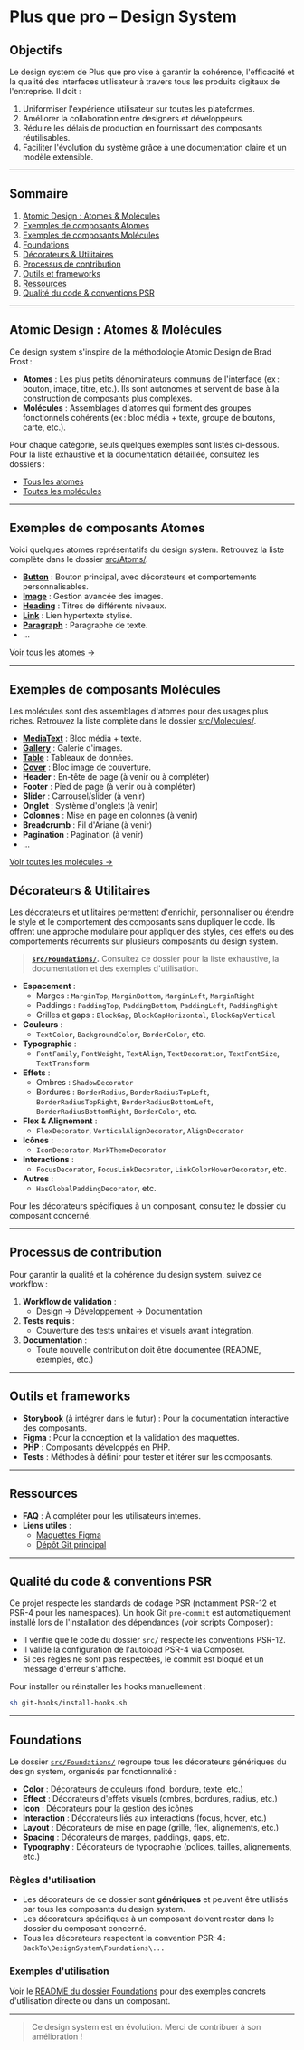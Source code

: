 # Plus que pro – Design System

## Objectifs

Le design system de Plus que pro vise à garantir la cohérence, l'efficacité et la qualité des interfaces utilisateur à travers tous les produits digitaux de l'entreprise. Il doit :

1. Uniformiser l'expérience utilisateur sur toutes les plateformes.
2. Améliorer la collaboration entre designers et développeurs.
3. Réduire les délais de production en fournissant des composants réutilisables.
4. Faciliter l'évolution du système grâce à une documentation claire et un modèle extensible.

---

## Sommaire

1. [Atomic Design : Atomes & Molécules](#atomic-design--atomes--molécules)
2. [Exemples de composants Atomes](#exemples-de-composants-atomes)
3. [Exemples de composants Molécules](#exemples-de-composants-molécules)
4. [Foundations](#foundations)
5. [Décorateurs & Utilitaires](#décorateurs--utilitaires)
6. [Processus de contribution](#processus-de-contribution)
7. [Outils et frameworks](#outils-et-frameworks)
8. [Ressources](#ressources)
9. [Qualité du code & conventions PSR](#qualité-du-code--conventions-psr)

---

## Atomic Design : Atomes & Molécules

Ce design system s'inspire de la méthodologie Atomic Design de Brad Frost :

- **Atomes** : Les plus petits dénominateurs communs de l'interface (ex : bouton, image, titre, etc.). Ils sont autonomes et servent de base à la construction de composants plus complexes.
- **Molécules** : Assemblages d'atomes qui forment des groupes fonctionnels cohérents (ex : bloc média + texte, groupe de boutons, carte, etc.).

Pour chaque catégorie, seuls quelques exemples sont listés ci-dessous. Pour la liste exhaustive et la documentation détaillée, consultez les dossiers :
- [Tous les atomes](src/Atoms/)
- [Toutes les molécules](src/Molecules/)

---

## Exemples de composants Atomes

Voici quelques atomes représentatifs du design system. Retrouvez la liste complète dans le dossier [src/Atoms/](src/Atoms/).

- [**Button**](src/Atoms/Button/) : Bouton principal, avec décorateurs et comportements personnalisables.
- [**Image**](src/Atoms/Image/) : Gestion avancée des images.
- [**Heading**](src/Atoms/Heading/) : Titres de différents niveaux.
- [**Link**](src/Atoms/Link/) : Lien hypertexte stylisé.
- [**Paragraph**](src/Atoms/Paragraph/) : Paragraphe de texte.
- ...

[Voir tous les atomes →](src/Atoms/)

---

## Exemples de composants Molécules

Les molécules sont des assemblages d'atomes pour des usages plus riches. Retrouvez la liste complète dans le dossier [src/Molecules/](src/Molecules/).

- [**MediaText**](src/Molecules/MediaText/) : Bloc média + texte.
- [**Gallery**](src/Molecules/Gallery/) : Galerie d'images.
- [**Table**](src/Molecules/Table/) : Tableaux de données.
- [**Cover**](src/Molecules/Cover/) : Bloc image de couverture.
- **Header** : En-tête de page (à venir ou à compléter)
- **Footer** : Pied de page (à venir ou à compléter)
- **Slider** : Carrousel/slider (à venir)
- **Onglet** : Système d'onglets (à venir)
- **Colonnes** : Mise en page en colonnes (à venir)
- **Breadcrumb** : Fil d'Ariane (à venir)
- **Pagination** : Pagination (à venir)
- ...

[Voir toutes les molécules →](src/Molecules/)


## Décorateurs & Utilitaires

Les décorateurs et utilitaires permettent d'enrichir, personnaliser ou étendre le style et le comportement des composants sans dupliquer le code. Ils offrent une approche modulaire pour appliquer des styles, des effets ou des comportements récurrents sur plusieurs composants du design system.

> **[`src/Foundations/`](src/Foundations/).**
> Consultez ce dossier pour la liste exhaustive, la documentation et des exemples d'utilisation.

- **Espacement** :
  - Marges : `MarginTop`, `MarginBottom`, `MarginLeft`, `MarginRight`
  - Paddings : `PaddingTop`, `PaddingBottom`, `PaddingLeft`, `PaddingRight`
  - Grilles et gaps : `BlockGap`, `BlockGapHorizontal`, `BlockGapVertical`
- **Couleurs** :
  - `TextColor`, `BackgroundColor`, `BorderColor`, etc.
- **Typographie** :
  - `FontFamily`, `FontWeight`, `TextAlign`, `TextDecoration`, `TextFontSize`, `TextTransform`
- **Effets** :
  - Ombres : `ShadowDecorator`
  - Bordures : `BorderRadius`, `BorderRadiusTopLeft`, `BorderRadiusTopRight`, `BorderRadiusBottomLeft`, `BorderRadiusBottomRight`, `BorderColor`, etc.
- **Flex & Alignement** :
  - `FlexDecorator`, `VerticalAlignDecorator`, `AlignDecorator`
- **Icônes** :
  - `IconDecorator`, `MarkThemeDecorator`
- **Interactions** :
  - `FocusDecorator`, `FocusLinkDecorator`, `LinkColorHoverDecorator`, etc.
- **Autres** :
  - `HasGlobalPaddingDecorator`, etc.

Pour les décorateurs spécifiques à un composant, consultez le dossier du composant concerné.

---

## Processus de contribution

Pour garantir la qualité et la cohérence du design system, suivez ce workflow :

1. **Workflow de validation** :
   - Design → Développement → Documentation
2. **Tests requis** :
   - Couverture des tests unitaires et visuels avant intégration.
3. **Documentation** :
   - Toute nouvelle contribution doit être documentée (README, exemples, etc.)

---

## Outils et frameworks

- **Storybook** (à intégrer dans le futur) : Pour la documentation interactive des composants.
- **Figma** : Pour la conception et la validation des maquettes.
- **PHP** : Composants développés en PHP.
- **Tests** : Méthodes à définir pour tester et itérer sur les composants.

---

## Ressources

- **FAQ** : À compléter pour les utilisateurs internes.
- **Liens utiles** :
  - [Maquettes Figma](https://www.figma.com/design/wYu3iUpoq6BB3BNj2GOF8W/PQP---Design-System---Sites)
  - [Dépôt Git principal](https://github.com/backto/design-system)

---

## Qualité du code & conventions PSR

Ce projet respecte les standards de codage PSR (notamment PSR-12 et PSR-4 pour les namespaces). Un hook Git `pre-commit` est automatiquement installé lors de l'installation des dépendances (voir scripts Composer) :

- Il vérifie que le code du dossier `src/` respecte les conventions PSR-12.
- Il valide la configuration de l'autoload PSR-4 via Composer.
- Si ces règles ne sont pas respectées, le commit est bloqué et un message d'erreur s'affiche.

Pour installer ou réinstaller les hooks manuellement :

```sh
sh git-hooks/install-hooks.sh
```

---

## Foundations

Le dossier [`src/Foundations/`](src/Foundations/) regroupe tous les décorateurs génériques du design system, organisés par fonctionnalité :

- **Color** : Décorateurs de couleurs (fond, bordure, texte, etc.)
- **Effect** : Décorateurs d'effets visuels (ombres, bordures, radius, etc.)
- **Icon** : Décorateurs pour la gestion des icônes
- **Interaction** : Décorateurs liés aux interactions (focus, hover, etc.)
- **Layout** : Décorateurs de mise en page (grille, flex, alignements, etc.)
- **Spacing** : Décorateurs de marges, paddings, gaps, etc.
- **Typography** : Décorateurs de typographie (polices, tailles, alignements, etc.)

### Règles d'utilisation

- Les décorateurs de ce dossier sont **génériques** et peuvent être utilisés par tous les composants du design system.
- Les décorateurs spécifiques à un composant doivent rester dans le dossier du composant concerné.
- Tous les décorateurs respectent la convention PSR-4 : `BackTo\DesignSystem\Foundations\...`

### Exemples d'utilisation

Voir le [README du dossier Foundations](src/Foundations/README.md) pour des exemples concrets d'utilisation directe ou dans un composant.

---

> Ce design system est en évolution. Merci de contribuer à son amélioration !